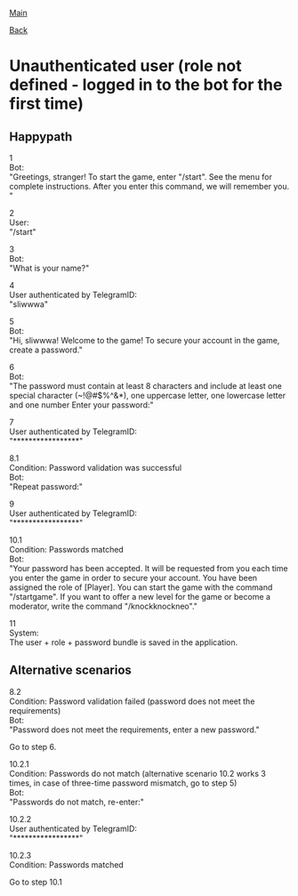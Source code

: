 [Main](otus/index.md)

[Back](../index.md)

# Unauthenticated user (role not defined - logged in to the bot for the first time)

## Happypath

1  
  Bot:  
  "Greetings, stranger! To start the game, enter "/start". See the menu for complete instructions. After you enter this command, we will remember you. "

2  
  User:  
  "/start"

3  
  Bot:  
  "What is your name?"

4  
  User authenticated by TelegramID:  
  "sliwwwa"

5  
  Bot:  
  "Hi, sliwwwa! Welcome to the game! To secure your account in the game, create a password."

6  
  Bot:  
  "The password must contain at least 8 characters and include at least one special character (~!@#$%^&*), one uppercase letter, one lowercase letter and one number Enter your password:"

7  
  User authenticated by TelegramID:  
  "*****************"

8.1  
  Condition: Password validation was successful  
  Bot:  
  "Repeat password:"

9  
  User authenticated by TelegramID:  
  "*****************"

10.1  
  Condition: Passwords matched  
  Bot:  
  "Your password has been accepted. It will be requested from you each time you enter the game in order to secure your account. You have been assigned the role of [Player]. You can start the game with the command "/startgame". If you want to offer a new level for the game or become a moderator, write the command "/knockknockneo"."

11  
  System:  
  The user + role + password bundle is saved in the application.

## Alternative scenarios

8.2  
  Condition: Password validation failed (password does not meet the requirements)  
  Bot:  
  "Password does not meet the requirements, enter a new password."

Go to step 6.

10.2.1  
  Condition: Passwords do not match (alternative scenario 10.2 works 3 times, in case of three-time password mismatch, go to step 5)  
  Bot:  
  "Passwords do not match, re-enter:"

10.2.2  
  User authenticated by TelegramID:  
  "*****************"

10.2.3  
  Condition: Passwords matched

Go to step 10.1
